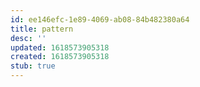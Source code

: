 ```yaml
---
id: ee146efc-1e89-4069-ab08-84b482380a64
title: pattern
desc: ''
updated: 1618573905318
created: 1618573905318
stub: true
---
```


